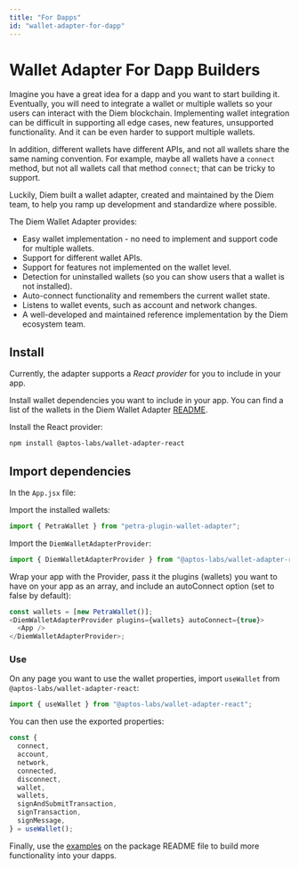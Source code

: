 ```yaml
---
title: "For Dapps"
id: "wallet-adapter-for-dapp"
---
```


# Wallet Adapter For Dapp Builders

Imagine you have a great idea for a dapp and you want to start building it. Eventually, you will need to integrate a wallet or multiple wallets so your users can interact with the Diem blockchain.
Implementing wallet integration can be difficult in supporting all edge cases, new features, unsupported functionality. And it can be even harder to support multiple wallets.

In addition, different wallets have different APIs, and not all wallets share the same naming convention. For example, maybe all wallets have a `connect` method, but not all wallets call that method `connect`; that can be tricky to support.

Luckily, Diem built a wallet adapter, created and maintained by the Diem team, to help you ramp up development and standardize where possible.

The Diem Wallet Adapter provides:

- Easy wallet implementation - no need to implement and support code for multiple wallets.
- Support for different wallet APIs.
- Support for features not implemented on the wallet level.
- Detection for uninstalled wallets (so you can show users that a wallet is not installed).
- Auto-connect functionality and remembers the current wallet state.
- Listens to wallet events, such as account and network changes.
- A well-developed and maintained reference implementation by the Diem ecosystem team.

## Install

Currently, the adapter supports a _React provider_ for you to include in your app.

Install wallet dependencies you want to include in your app. You can find a list of the wallets in the Diem Wallet Adapter [README](https://github.com/aptos-labs/diem-wallet-adapter#supported-wallet-packages).

Install the React provider:

```bash
npm install @aptos-labs/wallet-adapter-react
```

## Import dependencies

In the `App.jsx` file:

Import the installed wallets:

```js
import { PetraWallet } from "petra-plugin-wallet-adapter";
```

Import the `DiemWalletAdapterProvider`:

```js
import { DiemWalletAdapterProvider } from "@aptos-labs/wallet-adapter-react";
```

Wrap your app with the Provider, pass it the plugins (wallets) you want to have on your app as an array, and include an autoConnect option (set to false by default):

```js
const wallets = [new PetraWallet()];
<DiemWalletAdapterProvider plugins={wallets} autoConnect={true}>
  <App />
</DiemWalletAdapterProvider>;
```

### Use

On any page you want to use the wallet properties, import `useWallet` from `@aptos-labs/wallet-adapter-react`:

```js
import { useWallet } from "@aptos-labs/wallet-adapter-react";
```

You can then use the exported properties:

```js
const {
  connect,
  account,
  network,
  connected,
  disconnect,
  wallet,
  wallets,
  signAndSubmitTransaction,
  signTransaction,
  signMessage,
} = useWallet();
```

Finally, use the [examples](https://github.com/aptos-labs/diem-wallet-adapter/tree/main/packages/wallet-adapter-react#examples) on the package README file to build more functionality into your dapps.
